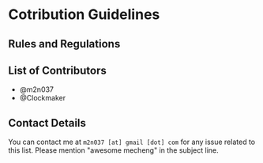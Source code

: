 # Cotribution Guidelines

## Rules and Regulations

## List of Contributors
- @m2n037
- @Clockmaker

## Contact Details
You can contact me at ``` m2n037 [at] gmail [dot] com ``` for any issue related to this list. Please mention "awesome mecheng" in the subject line.

